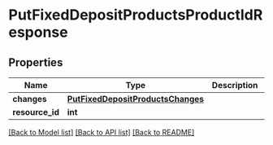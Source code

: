 # PutFixedDepositProductsProductIdResponse

## Properties
Name | Type | Description | Notes
------------ | ------------- | ------------- | -------------
**changes** | [**PutFixedDepositProductsChanges**](PutFixedDepositProductsChanges.md) |  | [optional] 
**resource_id** | **int** |  | [optional] 

[[Back to Model list]](../README.md#documentation-for-models) [[Back to API list]](../README.md#documentation-for-api-endpoints) [[Back to README]](../README.md)

